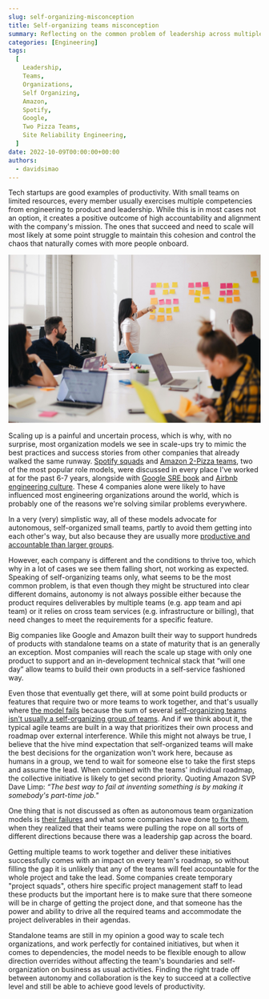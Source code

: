 ```yaml
---
slug: self-organizing-misconception
title: Self-organizing teams misconception
summary: Reflecting on the common problem of leadership across multiple teams in scale-up organizations
categories: [Engineering]
tags:
  [
    Leadership,
    Teams,
    Organizations,
    Self Organizing,
    Amazon,
    Spotify,
    Google,
    Two Pizza Teams,
    Site Reliability Engineering,
  ]
date: 2022-10-09T00:00:00+00:00
authors:
  - davidsimao
---
```


Tech startups are good examples of productivity. With small teams on limited resources, every member usually exercises multiple competencies from engineering to product and leadership. While this is in most cases not an option, it creates a positive outcome of high accountability and alignment with the company's mission. The ones that succeed and need to scale will most likely at some point struggle to maintain this cohesion and control the chaos that naturally comes with more people onboard.

![Self Organizing Teams](./img/self-organizing-team.jpg "Image by Jason Goodman on Unsplash")

Scaling up is a painful and uncertain process, which is why, with no surprise, most organization models we see in scale-ups try to mimic the best practices and success stories from other companies that already walked the same runway. [Spotify squads](https://engineering.atspotify.com/2014/03/spotify-engineering-culture-part-1/) and [Amazon 2-Pizza teams](https://docs.aws.amazon.com/whitepapers/latest/introduction-devops-aws/two-pizza-teams.html?utm_source=madoke.org), two of the most popular role models, were discussed in every place I've worked at for the past 6-7 years, alongside with [Google SRE book](https://sre.google/workbook/how-sre-relates/) and [Airbnb engineering culture](https://medium.com/airbnb-engineering/engineering-culture-at-airbnb-345797c17cbe?utm_source=madoke.org). These 4 companies alone were likely to have influenced most engineering organizations around the world, which is probably one of the reasons we're solving similar problems everywhere.

In a very (very) simplistic way, all of these models advocate for autonomous, self-organized small teams, partly to avoid them getting into each other's way, but also because they are usually more [productive and accountable than larger groups](https://blog.doist.com/small-team-collaboration/?utm_source=madoke.org).

However, each company is different and the conditions to thrive too, which why in a lot of cases we see them falling short, not working as expected. Speaking of self-organizing teams only, what seems to be the most common problem, is that even though they might be structured into clear different domains, autonomy is not always possible either because the product requires deliverables by multiple teams (e.g. app team and api team) or it relies on cross team services (e.g. infrastructure or billing), that need changes to meet the requirements for a specific feature.

Big companies like Google and Amazon built their way to support hundreds of products with standalone teams on a state of maturity that is an generally an exception. Most companies will reach the scale up stage with only one product to support and an in-development technical stack that “will one day” allow teams to build their own products in a self-service fashioned way.

Even those that eventually get there, will at some point build products or features that require two or more teams to work together, and that's usually where [the model fails](https://studiorupt.com/the-self-organizing-leadership-paradox/?utm_source=madoke.org) because the sum of several <u>self-organizing teams isn't usually a self-organizing group of teams</u>. And if we think about it, the typical agile teams are built in a way that prioritizes their own process and roadmap over external interference. While this might not always be true, I believe that the hive mind expectation that self-organized teams will make the best decisions for the organization won't work here, because as humans in a group, we tend to wait for someone else to take the first steps and assume the lead. When combined with the teams' individual roadmap, the collective initiative is likely to get second priority. Quoting Amazon SVP Dave Limp: _“The best way to fail at inventing something is by making it somebody's part-time job."_

One thing that is not discussed as often as autonomous team organization models is [their failures](https://www.chameleon.io/blog/spotify-squads?utm_source=madoke.org) and what some companies have done [to fix them](https://www.inc.com/jeff-haden/when-jeff-bezoss-two-pizza-teams-fell-short-he-turned-to-brilliant-model-amazon-uses-today.html?utm_source=madoke.org), when they realized that their teams were pulling the rope on all sorts of different directions because there was a leadership gap across the board.

Getting multiple teams to work together and deliver these initiatives successfully comes with an impact on every team's roadmap, so without filling the gap it is unlikely that any of the teams will feel accountable for the whole project and take the lead. Some companies create temporary "project squads", others hire specific project management staff to lead these products but the important here is to make sure that there someone will be in charge of getting the project done, and that someone has the power and ability to drive all the required teams and accommodate the project deliverables in their agendas.

Standalone teams are still in my opinion a good way to scale tech organizations, and work perfectly for contained initiatives, but when it comes to dependencies, the model needs to be flexible enough to allow direction overrides without affecting the team's boundaries and self-organization on business as usual activities. Finding the right trade off between autonomy and collaboration is the key to succeed at a collective level and still be able to achieve good levels of productivity.
